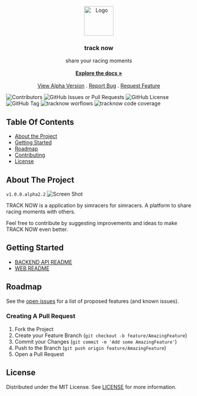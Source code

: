 <br/>
<p align="center">
  <a href="https://github.com/vantage-ola/track-now">
    <img src="./tracknow/img/logo.png" alt="Logo" width="80" height="80">
  </a>
  <h3 align="center">track now</h3>
  <p align="center">
    share your racing moments
    <br/>
    <br/>
    <a href="https://github.com/vantage-ola/track-now"><strong>Explore the docs »</strong></a>
    <br/>
    <br/>
    <a href="https://tracknow.vantageola.com.ng/">View Alpha Version</a>
    .
    <a href="https://github.com/vantage-ola/track-now/issues">Report Bug</a>
    .
    <a href="https://github.com/vantage-ola/track-now/issues">Request Feature</a>
  </p>
</p>

![Contributors](https://img.shields.io/github/contributors/vantage-ola/track-now?color=green) ![GitHub Issues or Pull Requests](https://img.shields.io/github/issues/vantage-ola/track-now)
![GitHub License](https://img.shields.io/github/license/vantage-ola/track-now)
![GitHub Tag](https://img.shields.io/github/v/tag/vantage-ola/track-now)
![tracknow worflows](https://img.shields.io/github/actions/workflow/status/vantage-ola/tracknow/workflow.yml)
![tracknow code coverage](https://img.shields.io/codecov/c/github/vantage-ola/tracknow)

## Table Of Contents

- [About the Project](#about-the-project)
- [Getting Started](#getting-started)
- [Roadmap](#roadmap)
- [Contributing](#contributing)
- [License](#license)

## About The Project
`v1.0.0.alpha2.2`
![Screen Shot](./tracknow/img/v1.0.0.alpha2.2.png)

TRACK NOW is a application by simracers for simracers. A platform to share racing moments with others.

Feel free to contribute by suggesting improvements and ideas to make TRACK NOW even better.

## Getting Started
- [BACKEND API README](https://github.com/vantage-ola/track-now/blob/main/tracknow/backend/README.md)
- [WEB README](https://github.com/vantage-ola/track-now/blob/main/tracknow/web/README.md)
## Roadmap

See the [open issues](https://github.com/vantage-ola/track-now/issues) for a list of proposed features (and known issues).

### Creating A Pull Request

1. Fork the Project
2. Create your Feature Branch (`git checkout -b feature/AmazingFeature`)
3. Commit your Changes (`git commit -m 'Add some AmazingFeature'`)
4. Push to the Branch (`git push origin feature/AmazingFeature`)
5. Open a Pull Request

## License

Distributed under the MIT License. See [LICENSE](https://github.com/vantage-ola/track-now/blob/main/LICENSE.md) for more information.
